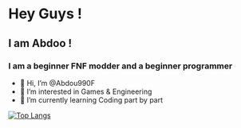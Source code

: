 # Hey Guys !
## I am Abdoo !
### I am a beginner FNF modder and a beginner programmer

- 👋 Hi, I’m @Abdou990F
- 👀 I’m interested in Games & Engineering
- 🌱 I’m currently learning Coding part by part
<!---- 💞️ I’m looking to collaborate on ...
- 📫 How to reach me ...--->

<!---
Abdou990F/Abdou990F is a ✨ special ✨ repository because its `README.md` (this file) appears on your GitHub profile.
You can click the Preview link to take a look at your changes.
--->
[![Top Langs](https://github-readme-stats.vercel.app/api/top-langs/?username=TaeYai)](https://github.com/anuraghazra/github-readme-stats)
